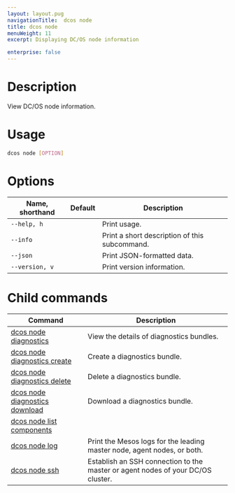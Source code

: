 ```yaml
---
layout: layout.pug
navigationTitle:  dcos node
title: dcos node
menuWeight: 11
excerpt: Displaying DC/OS node information

enterprise: false
---
```



# Description
View DC/OS node information.

# Usage

```bash
dcos node [OPTION]
```

# Options

| Name, shorthand | Default | Description |
|---------|-------------|-------------|
| `--help, h`   |             |  Print usage. |
| `--info`   |             |  Print a short description of this subcommand. |
| `--json`   |             |  Print JSON-formatted data. |
| `--version, v`   |             | Print version information. |

# Child commands

| Command | Description |
|---------|-------------|
| [dcos node diagnostics](/1.11/cli/command-reference/dcos-node/dcos-node-diagnostics/)   | View the details of diagnostics bundles. |  
| [dcos node diagnostics create](/1.11/cli/command-reference/dcos-node/dcos-node-diagnostics-create/)   | Create a diagnostics bundle.|  
| [dcos node diagnostics delete](/1.11/cli/command-reference/dcos-node/dcos-node-diagnostics-delete/)   | Delete a diagnostics bundle.|  
| [dcos node diagnostics download](/1.11/cli/command-reference/dcos-node/dcos-node-diagnostics-download/)   | Download a diagnostics bundle.|  
| [dcos node list components](/1.11/cli/command-reference/dcos-node/dcos-node-list-components/)   |             |  
| [dcos node log](/1.11/cli/command-reference/dcos-node/dcos-node-log/)   | Print the Mesos logs for the leading master node, agent nodes, or both. |  
| [dcos node ssh](/1.11/cli/command-reference/dcos-node/dcos-node-ssh/)   | Establish an SSH connection to the master or agent nodes of your DC/OS cluster. |  

